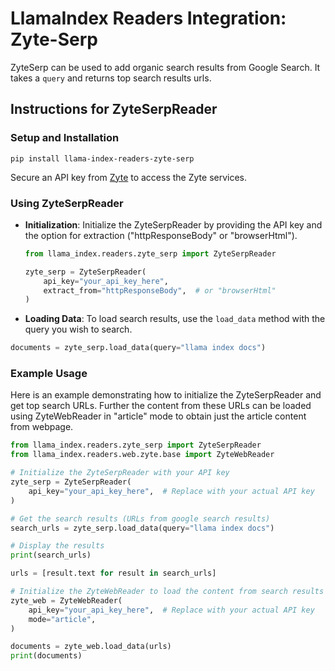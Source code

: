 # LlamaIndex Readers Integration: Zyte-Serp

ZyteSerp can be used to add organic search results from Google Search. It takes a `query` and returns top search results urls.

## Instructions for ZyteSerpReader

### Setup and Installation

`pip install llama-index-readers-zyte-serp`

Secure an API key from [Zyte](https://www.zyte.com/zyte-api/) to access the Zyte services.

### Using ZyteSerpReader

- **Initialization**: Initialize the ZyteSerpReader by providing the API key and the option for extraction ("httpResponseBody" or "browserHtml").

  ```python
  from llama_index.readers.zyte_serp import ZyteSerpReader

  zyte_serp = ZyteSerpReader(
      api_key="your_api_key_here",
      extract_from="httpResponseBody",  # or "browserHtml"
  )
  ```

- **Loading Data**: To load search results, use the `load_data` method with the query you wish to search.

```python
documents = zyte_serp.load_data(query="llama index docs")
```

### Example Usage

Here is an example demonstrating how to initialize the ZyteSerpReader and get top search URLs.
Further the content from these URLs can be loaded using ZyteWebReader in "article" mode to obtain just the article content from webpage.

```python
from llama_index.readers.zyte_serp import ZyteSerpReader
from llama_index.readers.web.zyte.base import ZyteWebReader

# Initialize the ZyteSerpReader with your API key
zyte_serp = ZyteSerpReader(
    api_key="your_api_key_here",  # Replace with your actual API key
)

# Get the search results (URLs from google search results)
search_urls = zyte_serp.load_data(query="llama index docs")

# Display the results
print(search_urls)

urls = [result.text for result in search_urls]

# Initialize the ZyteWebReader to load the content from search results
zyte_web = ZyteWebReader(
    api_key="your_api_key_here",  # Replace with your actual API key
    mode="article",
)

documents = zyte_web.load_data(urls)
print(documents)
```
